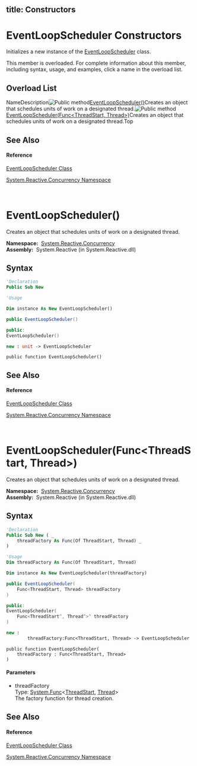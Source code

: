 title: Constructors
---
# EventLoopScheduler Constructors

Initializes a new instance of the [EventLoopScheduler](EventLoopScheduler/EventLoopScheduler) class.

This member is overloaded. For complete information about this member, including syntax, usage, and examples, click a name in the overload list.

## Overload List

NameDescription![Public method](https://reactiveui.net/assets/img/Hh303103.pubmethod(en-us,VS.103).gif "Public method")[EventLoopScheduler()](EventLoopScheduler/EventLoopScheduler)Creates an object that schedules units of work on a designated thread.![Public method](https://reactiveui.net/assets/img/Hh303103.pubmethod(en-us,VS.103).gif "Public method")[EventLoopScheduler(Func<ThreadStart, Thread>)](https://msdn.microsoft.com/en-us/library/m:system.reactive.concurrency.eventloopscheduler.#ctor(system.func%7bsystem.threading.threadstart%2csystem.threading.thread%7d)(v=VS.103))Creates an object that schedules units of work on a designated thread.Top

## See Also

#### Reference

[EventLoopScheduler Class](EventLoopScheduler/EventLoopScheduler)

[System.Reactive.Concurrency Namespace](System.Reactive.Concurrency/System.Reactive.Concurrency)



<br />

# EventLoopScheduler()

Creates an object that schedules units of work on a designated thread.

**Namespace:**  [System.Reactive.Concurrency](System.Reactive.Concurrency/System.Reactive.Concurrency)  
**Assembly:**  System.Reactive (in System.Reactive.dll)

## Syntax

```vb
'Declaration
Public Sub New
```

```vb
'Usage

Dim instance As New EventLoopScheduler()
```

```csharp
public EventLoopScheduler()
```

```c++
public:
EventLoopScheduler()
```

```fsharp
new : unit -> EventLoopScheduler
```

```jscript
public function EventLoopScheduler()
```

## See Also

#### Reference

[EventLoopScheduler Class](EventLoopScheduler/EventLoopScheduler)

[System.Reactive.Concurrency Namespace](System.Reactive.Concurrency/System.Reactive.Concurrency)



<br />

# EventLoopScheduler(Func\<ThreadStart, Thread\>)

Creates an object that schedules units of work on a designated thread.

**Namespace:**  [System.Reactive.Concurrency](System.Reactive.Concurrency/System.Reactive.Concurrency)  
**Assembly:**  System.Reactive (in System.Reactive.dll)

## Syntax

```vb
'Declaration
Public Sub New ( _
    threadFactory As Func(Of ThreadStart, Thread) _
)
```

```vb
'Usage
Dim threadFactory As Func(Of ThreadStart, Thread)

Dim instance As New EventLoopScheduler(threadFactory)
```

```csharp
public EventLoopScheduler(
    Func<ThreadStart, Thread> threadFactory
)
```

```c++
public:
EventLoopScheduler(
    Func<ThreadStart^, Thread^>^ threadFactory
)
```

```fsharp
new : 
        threadFactory:Func<ThreadStart, Thread> -> EventLoopScheduler
```

```jscript
public function EventLoopScheduler(
    threadFactory : Func<ThreadStart, Thread>
)
```

#### Parameters

- threadFactory  
  Type: [System.Func](https://msdn.microsoft.com/en-us/library/Bb549151)\<[ThreadStart](https://msdn.microsoft.com/en-us/library/57s77029), [Thread](https://msdn.microsoft.com/en-us/library/bkb1k2x8)\>  
  The factory function for thread creation.

## See Also

#### Reference

[EventLoopScheduler Class](EventLoopScheduler/EventLoopScheduler)

[System.Reactive.Concurrency Namespace](System.Reactive.Concurrency/System.Reactive.Concurrency)
